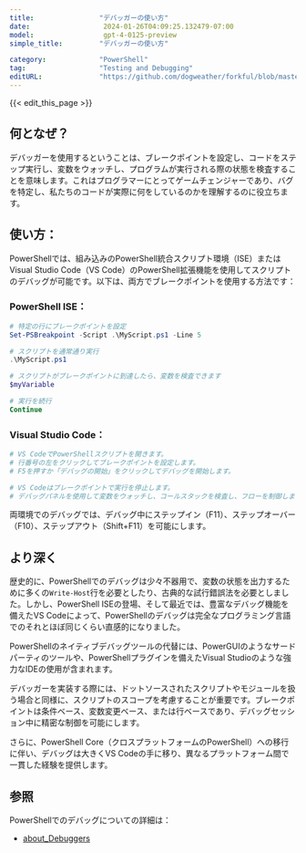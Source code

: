 ```yaml
---
title:                "デバッガーの使い方"
date:                  2024-01-26T04:09:25.132479-07:00
model:                 gpt-4-0125-preview
simple_title:         "デバッガーの使い方"

category:             "PowerShell"
tag:                  "Testing and Debugging"
editURL:              "https://github.com/dogweather/forkful/blob/master/content/ja/powershell/using-a-debugger.md"
---
```


{{< edit_this_page >}}

## 何となぜ？
デバッガーを使用するということは、ブレークポイントを設定し、コードをステップ実行し、変数をウォッチし、プログラムが実行される際の状態を検査することを意味します。これはプログラマーにとってゲームチェンジャーであり、バグを特定し、私たちのコードが実際に何をしているのかを理解するのに役立ちます。

## 使い方：
PowerShellでは、組み込みのPowerShell統合スクリプト環境（ISE）またはVisual Studio Code（VS Code）のPowerShell拡張機能を使用してスクリプトのデバッグが可能です。以下は、両方でブレークポイントを使用する方法です：

### PowerShell ISE：
```PowerShell
# 特定の行にブレークポイントを設定
Set-PSBreakpoint -Script .\MyScript.ps1 -Line 5

# スクリプトを通常通り実行
.\MyScript.ps1

# スクリプトがブレークポイントに到達したら、変数を検査できます
$myVariable

# 実行を続行
Continue
```

### Visual Studio Code：
```PowerShell
# VS CodeでPowerShellスクリプトを開きます。
# 行番号の左をクリックしてブレークポイントを設定します。
# F5を押すか「デバッグの開始」をクリックしてデバッグを開始します。

# VS Codeはブレークポイントで実行を停止します。
# デバッグパネルを使用して変数をウォッチし、コールスタックを検査し、フローを制御します。
```

両環境でのデバッグでは、デバッグ中にステップイン（F11）、ステップオーバー（F10）、ステップアウト（Shift+F11）を可能にします。

## より深く
歴史的に、PowerShellでのデバッグは少々不器用で、変数の状態を出力するために多くの`Write-Host`行を必要としたり、古典的な試行錯誤法を必要としました。しかし、PowerShell ISEの登場、そして最近では、豊富なデバッグ機能を備えたVS Codeによって、PowerShellのデバッグは完全なプログラミング言語でのそれとほぼ同じくらい直感的になりました。

PowerShellのネイティブデバッグツールの代替には、PowerGUIのようなサードパーティのツールや、PowerShellプラグインを備えたVisual Studioのような強力なIDEの使用が含まれます。

デバッガーを実装する際には、ドットソースされたスクリプトやモジュールを扱う場合と同様に、スクリプトのスコープを考慮することが重要です。ブレークポイントは条件ベース、変数変更ベース、または行ベースであり、デバッグセッション中に精密な制御を可能にします。

さらに、PowerShell Core（クロスプラットフォームのPowerShell）への移行に伴い、デバッグは大きくVS Codeの手に移り、異なるプラットフォーム間で一貫した経験を提供します。

## 参照
PowerShellでのデバッグについての詳細は：
- [about_Debuggers](https://docs.microsoft.com/ja-jp/powershell/module/microsoft.powershell.core/about/about_Debuggers)
